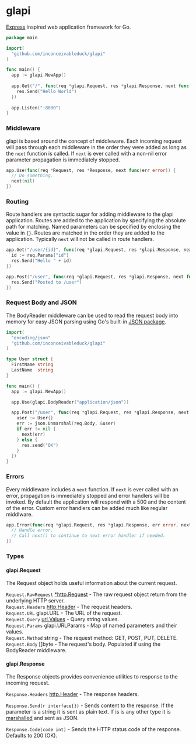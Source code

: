 glapi
=====

[Express](http://expressjs.com) inspired web application framework for Go.

```go
package main

import(
  "github.com/inconceivableduck/glapi"
)

func main() {
  app := glapi.NewApp()
  
  app.Get("/", func(req *glapi.Request, res *glapi.Response, next func(err error)) {
    res.Send("Hello World")
  })
  
  app.Listen(":8080")
}
```

### Middleware
glapi is based around the concept of middleware. Each incoming request will pass through each middleware in the order they were added as long as the `next` function is called. If `next` is ever called with a non-nil error parameter propagation is immediately stopped.

```go
app.Use(func(req *Request, res *Response, next func(err error)) {
  // Do something.
  next(nil)
})
```

### Routing
Route handlers are syntactic sugar for adding middleware to the glapi application. Routes are added to the application by specifying the absolute path for matching. Named parameters can be specified by enclosing the value in `{}`. Routes are matched in the order they are added to the application. Typically `next` will not be called in route handlers.

```go
app.Get("/user/{id}", func(req *glapi.Request, res *glapi.Response, next func(err error)) {
  id := req.Params["id"]
  res.Send("Hello " + id)
})

app.Post("/user", func(req *glapi.Request, res *glapi.Response, next func(err error)) {
  res.Send("Posted to /user")
})
```

### Request Body and JSON
The BodyReader middleware can be used to read the request body into memory for easy JSON parsing using Go's built-in [JSON package](http://golang.org/pkg/encoding/json/).

```go
import(
  "encoding/json"
  "github.com/inconceivableduck/glapi"
)

type User struct {
  FirstName string
  LastName  string
}

func main() {
  app := glapi.NewApp()

  app.Use(glapi.BodyReader("application/json"))

  app.Post("/user", func(req *glapi.Request, res *glapi.Response, next func(err error)) {
    user := User{}
    err := json.Unmarshal(req.Body, &user)
    if err != nil {
      next(err)
    } else {
      res.send("OK")
    }
  })
}
```

### Errors

Every middleware includes a `next` function. If `next` is ever called with an error, propagation is immediately stopped and error handlers will be invoked. By default the application will respond with a 500 and the content of the error. Custom error handlers can be added much like regular middlware.

```go
app.Error(func(req *glapi.Request, res *glapi.Response, err error, next func()) {
  // Handle error.
  // Call next() to continue to next error handler if needed.
})
```

### Types

#### glapi.Request
The Request object holds useful information about the current request.

`Request.RawRequest` [*http.Request](http://golang.org/pkg/net/http/#Request) - The raw request object return from the underlying HTTP server.<br />
`Request.Headers` [http.Header](http://golang.org/pkg/net/http/#Header) - The request headers.<br />
`Request.URL` glapi.URL - The URL of the request.<br />
`Request.Query` [url.Values](http://golang.org/pkg/net/url/#Values) - Query string values.<br />
`Request.Params` glapi.URLParams - Map of named parameters and their values.<br />
`Request.Method` string - The request method: GET, POST, PUT, DELETE.<br />
`Request.Body` []byte - The request's body. Populated if using the BodyReader middleware.

#### glapi.Response
The Response objects provides convenience utilities to response to the incoming request.

`Response.Headers` [http.Header](http://golang.org/pkg/net/http/#Header) - The response headers.

`Response.Send(r interface{})` - Sends content to the response. If the parameter is a string it is sent as plain text. If is is any other type it is [marshalled](http://golang.org/pkg/encoding/json/#MarshalIndent) and sent as JSON.

`Response.Code(code int)` - Sends the HTTP status code of the response. Defaults to 200 (OK).

